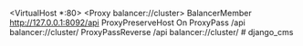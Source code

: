 <VirtualHost *:80>
    <Proxy balancer://cluster>
        BalancerMember http://127.0.0.1:8092/api
    </Proxy>
    ProxyPreserveHost On
    ProxyPass /api balancer://cluster/
    ProxyPassReverse /api balancer://cluster/
</VirtualHost># django_cms


